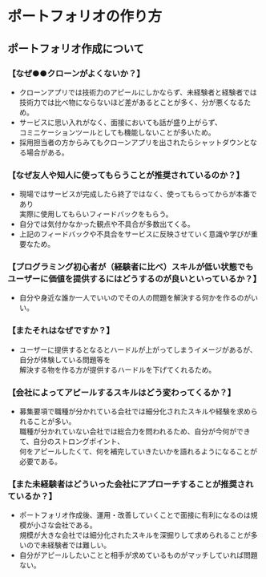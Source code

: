 # ポートフォリオの作り方

## ポートフォリオ作成について

### 【なぜ●●クローンがよくないか？】  
- クローンアプリでは技術力のアピールにしかならず、未経験者と経験者では  
技術力では比べ物にならないほど差があるとことが多く、分が悪くなるため。  
- サービスに思い入れがなく、面接においても話が盛り上がらず、  
コミニケーションツールとしても機能しないことが多いため。  
- 採用担当者の方からみてもクローンアプリを出されたらシャットダウンとなる場合がある。

### 【なぜ友人や知人に使ってもらうことが推奨されているのか？】  
- 現場ではサービスが完成したら終了ではなく、使ってもらってからが本番であり    
実際に使用してもらいフィードバックをもらう。  
- 自分では気付かなかった観点や不具合が多数出てくる。  
- 上記のフィードバックや不具合をサービスに反映させていく意識や学びが重要なため。  

### 【プログラミング初心者が（経験者に比べ）スキルが低い状態でもユーザーに価値を提供するにはどうするのが良いといっているか？】    
- 自分や身近な誰か一人でいいのでその人の問題を解決する何かを作るのがいい。  

### 【またそれはなぜですか？】
- ユーザーに提供するとなるとハードルが上がってしまうイメージがあるが、自分が体験している問題等を  
解決する物を作る方が提供するハードルを下げてくれるため。  

### 【会社によってアピールするスキルはどう変わってくるか？】    
- 募集要項で職種が分かれている会社では細分化されたスキルや経験を求められることが多い。  
職種が分かれていない会社では総合力を問われるため、自分が今何ができて、自分のストロングポイント、  
何をアピールしたくて、何を補完していきたいかを語れるようになることが必要である。  

### 【また未経験者はどういった会社にアプローチすることが推奨されているか？】  
- ポートフォリオ作成後、運用・改善していくことで面接に有利になるのは規模が小さな会社である。  
規模が大きな会社では細分化されたスキルを深掘りして求められることが多いので未経験者では難しい。
- 自分がアピールしたいことと相手が求めているものがマッチしていれば問題ない。
